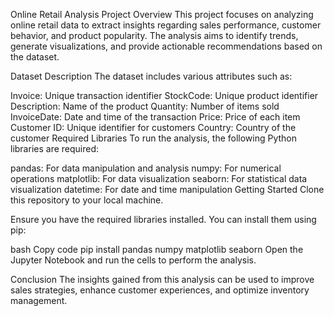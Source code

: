 Online Retail Analysis
Project Overview
This project focuses on analyzing online retail data to extract insights regarding sales performance, customer behavior, and product popularity. The analysis aims to identify trends, generate visualizations, and provide actionable recommendations based on the dataset.

Dataset Description
The dataset includes various attributes such as:

Invoice: Unique transaction identifier
StockCode: Unique product identifier
Description: Name of the product
Quantity: Number of items sold
InvoiceDate: Date and time of the transaction
Price: Price of each item
Customer ID: Unique identifier for customers
Country: Country of the customer
Required Libraries
To run the analysis, the following Python libraries are required:

pandas: For data manipulation and analysis
numpy: For numerical operations
matplotlib: For data visualization
seaborn: For statistical data visualization
datetime: For date and time manipulation
Getting Started
Clone this repository to your local machine.

Ensure you have the required libraries installed. You can install them using pip:

bash
Copy code
pip install pandas numpy matplotlib seaborn
Open the Jupyter Notebook and run the cells to perform the analysis.

Conclusion
The insights gained from this analysis can be used to improve sales strategies, enhance customer experiences, and optimize inventory management.
